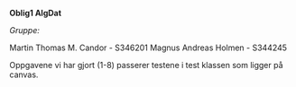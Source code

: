 **Oblig1 AlgDat**

_Gruppe:_

Martin Thomas M. Candor - S346201
Magnus Andreas Holmen - S344245

Oppgavene vi har gjort (1-8) passerer testene i test klassen som ligger på canvas.